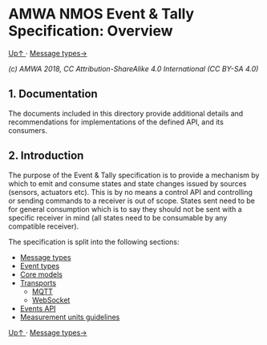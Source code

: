 # AMWA NMOS Event & Tally Specification: Overview
[ Up↑ ](..) · [Message types→](2.0._Message_types.md)

_(c) AMWA 2018, CC Attribution-ShareAlike 4.0 International (CC BY-SA 4.0)_

## 1. Documentation

The documents included in this directory provide additional details and recommendations for implementations of the defined API, and its consumers.

## 2. Introduction

The purpose of the Event & Tally specification is to provide a mechanism by which to emit and consume states and state changes issued by sources (sensors, actuators etc). This is by no means a control API and controlling or sending commands to a receiver is out of scope. States sent need to be for general consumption which is to say they should not be sent with a specific receiver in mind (all states need to be consumable by any compatible receiver).

The specification is split into the following sections:

* [Message types](2.0._Message_types.md)
* [Event types](3.0._Event_types.md)
* [Core models](4.0._Core_models.md)
* [Transports](5.0._Transports.md)
  * [MQTT](5.1._Transport_-_MQTT.md)
  * [WebSocket](5.2._Transport_-_Websocket.md)
* [Events API](6.0._Event_and_tally_rest_api.md)
* [Measurement units guidelines](7.0._Measurement_units_guidelines.md)

[ Up↑ ](..) · [Message types→](2.0._Message_types.md)
